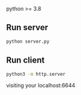 python >= 3.8     

## Run server

```bash
python server.py
```

## Run client

```bash
python3 -m http.server
```
visiting your localhost:6644    
